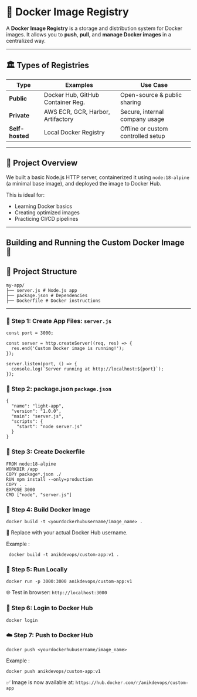 # 🐳 Docker Image Registry

A **Docker Image Registry** is a storage and distribution system for Docker images. It allows you to **push**, **pull**, and **manage Docker images** in a centralized way.

---

## 🏛️ Types of Registries

| Type            | Examples                          | Use Case                             |
|-----------------|-----------------------------------|--------------------------------------|
| **Public**      | Docker Hub, GitHub Container Reg. | Open-source & public sharing         |
| **Private**     | AWS ECR, GCR, Harbor, Artifactory | Secure, internal company usage       |
| **Self-hosted** | Local Docker Registry             | Offline or custom controlled setup   |

---

## 🚀 Project Overview

We built a basic Node.js HTTP server, containerized it using `node:18-alpine` (a minimal base image), and deployed the image to Docker Hub.

This is ideal for:
- Learning Docker basics
- Creating optimized images
- Practicing CI/CD pipelines

---
## Building and Running the Custom Docker Image 🚀

## 📁 Project Structure

```
my-app/
├── server.js # Node.js app
├── package.json # Dependencies
├── Dockerfile # Docker instructions
```
--- 

### 📝  Step 1: Create App Files: `server.js`

```const http = require('http');
const port = 3000;

const server = http.createServer((req, res) => {
  res.end('Custom Docker image is running!');
});

server.listen(port, () => {
  console.log(`Server running at http://localhost:${port}`);
});

```

### 📝  Step 2: package.json `package.json`

```
{
  "name": "light-app",
  "version": "1.0.0",
  "main": "server.js",
  "scripts": {
    "start": "node server.js"
  }
}

```

### 📝  Step 3: Create Dockerfile

```
FROM node:18-alpine
WORKDIR /app
COPY package*.json ./
RUN npm install --only=production
COPY . .
EXPOSE 3000
CMD ["node", "server.js"]

```
### 🧱  Step 4: Build Docker Image

```
docker build -t <yourdockerhubusername/image_name> .
```
🔁 Replace <yourdockerhubusername> with your actual Docker Hub username.

Example :
```
 docker build -t anikdevops/custom-app:v1 .
```
### 🧪  Step 5: Run Locally
```
docker run -p 3000:3000 anikdevops/custom-app:v1
```
🌐 Test in browser:
`http://localhost:3000`

### 🔐  Step 6: Login to Docker Hub
```
docker login
```
### ☁️ Step 7: Push to Docker Hub

```
docker push <yourdockerhubusername/image_name>
```
Example :
```
docker push anikdevops/custom-app:v1
```
✅ Image is now available at:
`https://hub.docker.com/r/anikdevops/custom-app`

